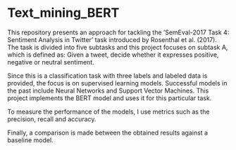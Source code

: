 # Text_mining_BERT

This repository presents an approach for tackling the ’SemEval-2017 Task 4: Sentiment Analysis in Twitter’ task introduced by Rosenthal et al. (2017). The task is divided into five subtasks and this project focuses on subtask A, which is defined as: Given a tweet, decide whether it expresses positive, negative or neutral sentiment. 

Since this is a classification task with three labels and labeled data is provided, the focus is on supervised learning models. Successful models in the past include Neural Networks and Support Vector Machines. This project implements the BERT model and uses it for this particular task. 

To measure the performance of the models, I use metrics such as the precision, recall and accuracy.

Finally, a comparison is made between the obtained results against a baseline model.
